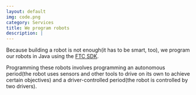 ```yaml
---
layout: default
img: code.png
category: Services
title: We program robots
description: |
---
```

  Because building a robot is not enough(it has to be smart, too), we program our robots in Java using the [FTC SDK](https://github.com/ftctechnh/ftc_app).
  
  Programming these robots involves programming an autonomous period(the robot uses sensors and other tools to drive on its own to achieve certain objectives) and a driver-controlled period(the robot is controlled by two drivers).
